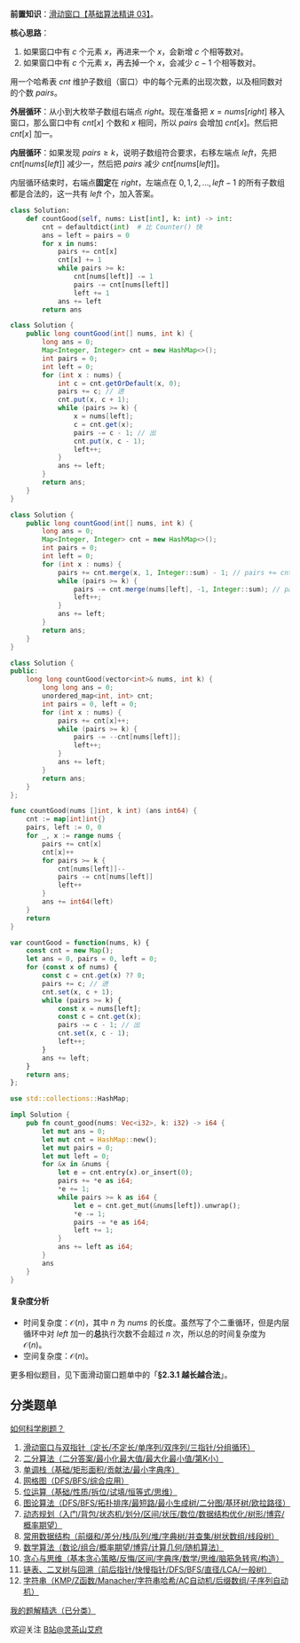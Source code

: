 **前置知识**：[滑动窗口【基础算法精讲 03】](https://www.bilibili.com/video/BV1hd4y1r7Gq/)。

**核心思路**：

1. 如果窗口中有 $c$ 个元素 $x$，再进来一个 $x$，会新增 $c$ 个相等数对。
2. 如果窗口中有 $c$ 个元素 $x$，再去掉一个 $x$，会减少 $c-1$ 个相等数对。

用一个哈希表 $\textit{cnt}$ 维护子数组（窗口）中的每个元素的出现次数，以及相同数对的个数 $\textit{pairs}$。

**外层循环**：从小到大枚举子数组右端点 $\textit{right}$。现在准备把 $x=\textit{nums}[\textit{right}]$ 移入窗口，那么窗口中有 $\textit{cnt}[x]$ 个数和 $x$ 相同，所以 $\textit{pairs}$ 会增加 $\textit{cnt}[x]$。然后把 $\textit{cnt}[x]$ 加一。

**内层循环**：如果发现 $\textit{pairs}\ge k$，说明子数组符合要求，右移左端点 $\textit{left}$，先把 $\textit{cnt}[\textit{nums}[\textit{left}]]$ 减少一，然后把 $\textit{pairs}$ 减少 $\textit{cnt}[\textit{nums}[\textit{left}]]$。

内层循环结束时，右端点**固定**在 $\textit{right}$，左端点在 $0,1,2,\ldots,\textit{left}-1$ 的所有子数组都是合法的，这一共有 $\textit{left}$ 个，加入答案。

```py [sol-Python3]
class Solution:
    def countGood(self, nums: List[int], k: int) -> int:
        cnt = defaultdict(int)  # 比 Counter() 快
        ans = left = pairs = 0
        for x in nums:
            pairs += cnt[x]
            cnt[x] += 1
            while pairs >= k:
                cnt[nums[left]] -= 1
                pairs -= cnt[nums[left]]
                left += 1
            ans += left
        return ans
```

```java [sol-Java]
class Solution {
    public long countGood(int[] nums, int k) {
        long ans = 0;
        Map<Integer, Integer> cnt = new HashMap<>();
        int pairs = 0;
        int left = 0;
        for (int x : nums) {
            int c = cnt.getOrDefault(x, 0);
            pairs += c; // 进
            cnt.put(x, c + 1);
            while (pairs >= k) {
                x = nums[left];
                c = cnt.get(x);
                pairs -= c - 1; // 出
                cnt.put(x, c - 1);
                left++;
            }
            ans += left;
        }
        return ans;
    }
}
```

```java [sol-Java 写法二]
class Solution {
    public long countGood(int[] nums, int k) {
        long ans = 0;
        Map<Integer, Integer> cnt = new HashMap<>();
        int pairs = 0;
        int left = 0;
        for (int x : nums) {
            pairs += cnt.merge(x, 1, Integer::sum) - 1; // pairs += cnt[x]++
            while (pairs >= k) {
                pairs -= cnt.merge(nums[left], -1, Integer::sum); // pairs -= --cnt[nums[left]]
                left++;
            }
            ans += left;
        }
        return ans;
    }
}
```

```cpp [sol-C++]
class Solution {
public:
    long long countGood(vector<int>& nums, int k) {
        long long ans = 0;
        unordered_map<int, int> cnt;
        int pairs = 0, left = 0;
        for (int x : nums) {
            pairs += cnt[x]++;
            while (pairs >= k) {
                pairs -= --cnt[nums[left]];
                left++;
            }
            ans += left;
        }
        return ans;
    }
};
```

```go [sol-Go]
func countGood(nums []int, k int) (ans int64) {
    cnt := map[int]int{}
    pairs, left := 0, 0
    for _, x := range nums {
        pairs += cnt[x]
        cnt[x]++
        for pairs >= k {
            cnt[nums[left]]--
            pairs -= cnt[nums[left]]
            left++
        }
        ans += int64(left)
    }
    return
}
````

```js [sol-JavaScript]
var countGood = function(nums, k) {
    const cnt = new Map();
    let ans = 0, pairs = 0, left = 0;
    for (const x of nums) {
        const c = cnt.get(x) ?? 0;
        pairs += c; // 进
        cnt.set(x, c + 1);
        while (pairs >= k) {
            const x = nums[left];
            const c = cnt.get(x);
            pairs -= c - 1; // 出
            cnt.set(x, c - 1);
            left++;
        }
        ans += left;
    }
    return ans;
};
```

```rust [sol-Rust]
use std::collections::HashMap;

impl Solution {
    pub fn count_good(nums: Vec<i32>, k: i32) -> i64 {
        let mut ans = 0;
        let mut cnt = HashMap::new();
        let mut pairs = 0;
        let mut left = 0;
        for &x in &nums {
            let e = cnt.entry(x).or_insert(0);
            pairs += *e as i64;
            *e += 1;
            while pairs >= k as i64 {
                let e = cnt.get_mut(&nums[left]).unwrap();
                *e -= 1;
                pairs -= *e as i64;
                left += 1;
            }
            ans += left as i64;
        }
        ans
    }
}
```

#### 复杂度分析

- 时间复杂度：$\mathcal{O}(n)$，其中 $n$ 为 $\textit{nums}$ 的长度。虽然写了个二重循环，但是内层循环中对 $\textit{left}$ 加一的**总**执行次数不会超过 $n$ 次，所以总的时间复杂度为 $\mathcal{O}(n)$。
- 空间复杂度：$\mathcal{O}(n)$。

更多相似题目，见下面滑动窗口题单中的「**§2.3.1 越长越合法**」。

## 分类题单

[如何科学刷题？](https://leetcode.cn/circle/discuss/RvFUtj/)

1. [滑动窗口与双指针（定长/不定长/单序列/双序列/三指针/分组循环）](https://leetcode.cn/circle/discuss/0viNMK/)
2. [二分算法（二分答案/最小化最大值/最大化最小值/第K小）](https://leetcode.cn/circle/discuss/SqopEo/)
3. [单调栈（基础/矩形面积/贡献法/最小字典序）](https://leetcode.cn/circle/discuss/9oZFK9/)
4. [网格图（DFS/BFS/综合应用）](https://leetcode.cn/circle/discuss/YiXPXW/)
5. [位运算（基础/性质/拆位/试填/恒等式/思维）](https://leetcode.cn/circle/discuss/dHn9Vk/)
6. [图论算法（DFS/BFS/拓扑排序/最短路/最小生成树/二分图/基环树/欧拉路径）](https://leetcode.cn/circle/discuss/01LUak/)
7. [动态规划（入门/背包/状态机/划分/区间/状压/数位/数据结构优化/树形/博弈/概率期望）](https://leetcode.cn/circle/discuss/tXLS3i/)
8. [常用数据结构（前缀和/差分/栈/队列/堆/字典树/并查集/树状数组/线段树）](https://leetcode.cn/circle/discuss/mOr1u6/)
9. [数学算法（数论/组合/概率期望/博弈/计算几何/随机算法）](https://leetcode.cn/circle/discuss/IYT3ss/)
10. [贪心与思维（基本贪心策略/反悔/区间/字典序/数学/思维/脑筋急转弯/构造）](https://leetcode.cn/circle/discuss/g6KTKL/)
11. [链表、二叉树与回溯（前后指针/快慢指针/DFS/BFS/直径/LCA/一般树）](https://leetcode.cn/circle/discuss/K0n2gO/)
12. [字符串（KMP/Z函数/Manacher/字符串哈希/AC自动机/后缀数组/子序列自动机）](https://leetcode.cn/circle/discuss/SJFwQI/)

[我的题解精选（已分类）](https://github.com/EndlessCheng/codeforces-go/blob/master/leetcode/SOLUTIONS.md)

欢迎关注 [B站@灵茶山艾府](https://space.bilibili.com/206214)
